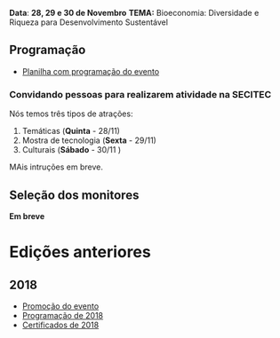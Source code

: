

**Data**: **28, 29 e 30 de Novembro**
**TEMA:** Bioeconomia: Diversidade e Riqueza para Desenvolvimento Sustentável


## Programação

- [Planilha com programação do evento](https://docs.google.com/spreadsheets/d/1xw9is8trktRCHcqCkCF8v_BJg2EBMCdw8VgluAGv8E8/edit?usp=sharing)

### Convidando pessoas para realizarem atividade na SECITEC

Nós temos três tipos de atrações:

1. Temáticas (**Quinta** - 28/11)
2. Mostra de tecnologia (**Sexta** - 29/11)
3. Culturais (**Sábado** - 30/11 )

MAis intruções em breve.

## Seleção dos monitores

**Em breve**

<!--
# Organização do evento (Intranet)

- [Organização](https://docs.google.com/document/d/1dUN4sJiajTDsrTk3LZwdb_m08xcbgtVmeXTH_UyTfN0/edit?usp=sharing)

-->

# Edições anteriores

## 2018
- [Promoção do evento](https://www.ifpb.edu.br/santarita/noticias/2018/10/campus-santa-rita-promovera-a-semana-de-eventos-integrados-em-educacao-ciencia-e-tecnologia)
- [Programação de 2018](https://docs.google.com/document/d/1kkwa1K7gvro6O7K-zrNmpcoRyHcslVMgiP-dY68DsKE/edit?usp=sharing)
- [Certificados de 2018](https://github.com/ifpb-sr/certificados-secitec-2018)
